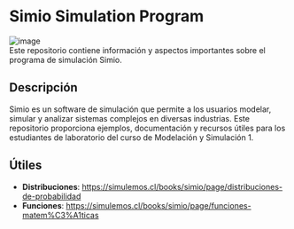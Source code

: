 # Simio Simulation Program
![image](https://github.com/user-attachments/assets/eb90414f-e5fb-4ddd-8d57-05919336ddfe)
<br>
Este repositorio contiene información y aspectos importantes sobre el programa de simulación Simio.

## Descripción

Simio es un software de simulación que permite a los usuarios modelar, simular y analizar sistemas complejos en diversas industrias. Este repositorio proporciona ejemplos, documentación y recursos útiles para los estudiantes de laboratorio del curso de Modelación y Simulación 1.

## Útiles

- **Distribuciones**: https://simulemos.cl/books/simio/page/distribuciones-de-probabilidad
- **Funciones**: https://simulemos.cl/books/simio/page/funciones-matem%C3%A1ticas



